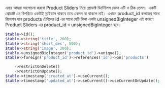 এবার আমরা আলোচনা করবো Product Sliders নিয়ে প্রোডাক্ট ডিটেইলস যেমন এটি ও ঠিক তেমন। একটি প্রোডাক্ট এর বিপরিতে একটাই স্লাইডাস থাকবে তবে একদম না থাকলে নাই। এখানে product_id কলামের সাথে রিলেশন হবে products টেবিলের id এর সাথে যেটি কিনা একটা unsignedBigInteger এই কারণে Product Sliders এর product_id ও unsignedBigInteger হবে।

```php
$table->id();
$table->string('title', 200);
$table->string('short_des', 500);
$table->string('image', 200);
$table->unsignedBigInteger('product_id')->unique();
$table->foreign('product_id')->references('id')->on('products')  

    ->restrictOnDelete()
    ->restrictOnUpdate();
$table->timestamp('created_at')->useCurrent();
$table->timestamp('updated_at')->useCurrent()->useCurrentOnUpdate();
```
